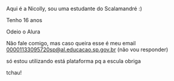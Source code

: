 Aqui é a Nicolly, sou uma estudante do Scalamandré :)

Tenho 16 anos 

Odeio o Alura

Não fale comigo, mas caso queira esse é meu email 00001133095720sp@al.educacao.sp.gov.br (não vou responder)

só estou utilizando está plataforma pq a escula obriga

tchau!
